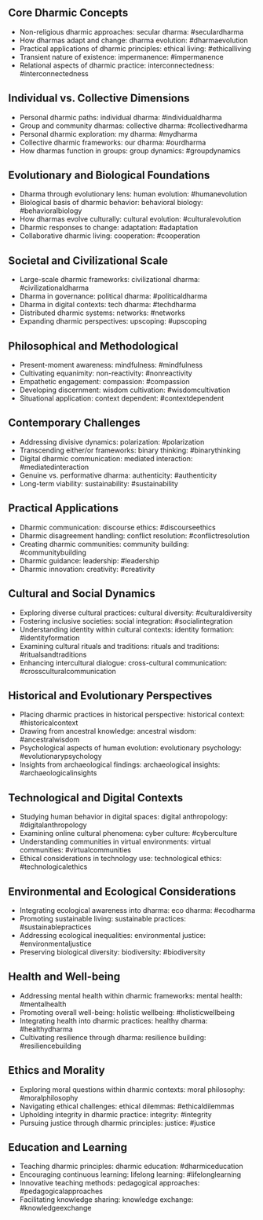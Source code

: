 ## **Core Dharmic Concepts**
- Non-religious dharmic approaches: secular dharma: #seculardharma
- How dharmas adapt and change: dharma evolution: #dharmaevolution
- Practical applications of dharmic principles: ethical living: #ethicalliving
- Transient nature of existence: impermanence: #impermanence
- Relational aspects of dharmic practice: interconnectedness: #interconnectedness

## **Individual vs. Collective Dimensions**
- Personal dharmic paths: individual dharma: #individualdharma
- Group and community dharmas: collective dharma: #collectivedharma
- Personal dharmic exploration: my dharma: #mydharma
- Collective dharmic frameworks: our dharma: #ourdharma
- How dharmas function in groups: group dynamics: #groupdynamics

## **Evolutionary and Biological Foundations**
- Dharma through evolutionary lens: human evolution: #humanevolution
- Biological basis of dharmic behavior: behavioral biology: #behavioralbiology
- How dharmas evolve culturally: cultural evolution: #culturalevolution
- Dharmic responses to change: adaptation: #adaptation
- Collaborative dharmic living: cooperation: #cooperation

## **Societal and Civilizational Scale**
- Large-scale dharmic frameworks: civilizational dharma: #civilizationaldharma
- Dharma in governance: political dharma: #politicaldharma
- Dharma in digital contexts: tech dharma: #techdharma
- Distributed dharmic systems: networks: #networks
- Expanding dharmic perspectives: upscoping: #upscoping

## **Philosophical and Methodological**
- Present-moment awareness: mindfulness: #mindfulness
- Cultivating equanimity: non-reactivity: #nonreactivity
- Empathetic engagement: compassion: #compassion
- Developing discernment: wisdom cultivation: #wisdomcultivation
- Situational application: context dependent: #contextdependent

## **Contemporary Challenges**
- Addressing divisive dynamics: polarization: #polarization
- Transcending either/or frameworks: binary thinking: #binarythinking
- Digital dharmic communication: mediated interaction: #mediatedinteraction
- Genuine vs. performative dharma: authenticity: #authenticity
- Long-term viability: sustainability: #sustainability

## **Practical Applications**
- Dharmic communication: discourse ethics: #discourseethics
- Dharmic disagreement handling: conflict resolution: #conflictresolution
- Creating dharmic communities: community building: #communitybuilding
- Dharmic guidance: leadership: #leadership
- Dharmic innovation: creativity: #creativity

## **Cultural and Social Dynamics**
- Exploring diverse cultural practices: cultural diversity: #culturaldiversity
- Fostering inclusive societies: social integration: #socialintegration
- Understanding identity within cultural contexts: identity formation: #identityformation
- Examining cultural rituals and traditions: rituals and traditions: #ritualsandtraditions
- Enhancing intercultural dialogue: cross-cultural communication: #crossculturalcommunication

## **Historical and Evolutionary Perspectives**
- Placing dharmic practices in historical perspective: historical context: #historicalcontext
- Drawing from ancestral knowledge: ancestral wisdom: #ancestralwisdom
- Psychological aspects of human evolution: evolutionary psychology: #evolutionarypsychology
- Insights from archaeological findings: archaeological insights: #archaeologicalinsights

## **Technological and Digital Contexts**
- Studying human behavior in digital spaces: digital anthropology: #digitalanthropology
- Examining online cultural phenomena: cyber culture: #cyberculture
- Understanding communities in virtual environments: virtual communities: #virtualcommunities
- Ethical considerations in technology use: technological ethics: #technologicalethics

## **Environmental and Ecological Considerations**
- Integrating ecological awareness into dharma: eco dharma: #ecodharma
- Promoting sustainable living: sustainable practices: #sustainablepractices
- Addressing ecological inequalities: environmental justice: #environmentaljustice
- Preserving biological diversity: biodiversity: #biodiversity

## **Health and Well-being**
- Addressing mental health within dharmic frameworks: mental health: #mentalhealth
- Promoting overall well-being: holistic wellbeing: #holisticwellbeing
- Integrating health into dharmic practices: healthy dharma: #healthydharma
- Cultivating resilience through dharma: resilience building: #resiliencebuilding

## **Ethics and Morality**
- Exploring moral questions within dharmic contexts: moral philosophy: #moralphilosophy
- Navigating ethical challenges: ethical dilemmas: #ethicaldilemmas
- Upholding integrity in dharmic practice: integrity: #integrity
- Pursuing justice through dharmic principles: justice: #justice

## **Education and Learning**
- Teaching dharmic principles: dharmic education: #dharmiceducation
- Encouraging continuous learning: lifelong learning: #lifelonglearning
- Innovative teaching methods: pedagogical approaches: #pedagogicalapproaches
- Facilitating knowledge sharing: knowledge exchange: #knowledgeexchange

